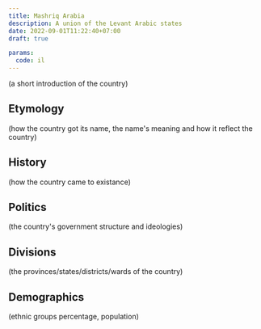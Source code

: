 ```yaml
---
title: Mashriq Arabia
description: A union of the Levant Arabic states
date: 2022-09-01T11:22:40+07:00
draft: true

params:
  code: il
---
```

(a short introduction of the country)
## Etymology
(how the country got its name, the name's meaning and how it reflect the country)
## History
(how the country came to existance)
## Politics
(the country's government structure and ideologies)
## Divisions
(the provinces/states/districts/wards of the country)
## Demographics
(ethnic groups percentage, population)
